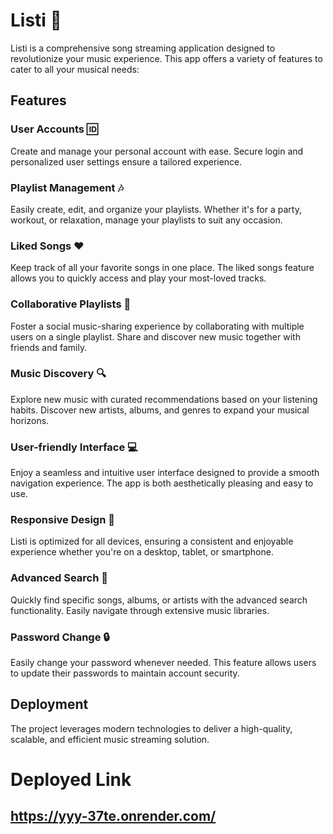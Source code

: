 # Listi 🎵

Listi is a comprehensive song streaming application designed to revolutionize your music experience. This app offers a variety of features to cater to all your musical needs:

## Features

### User Accounts 🆔
Create and manage your personal account with ease. Secure login and personalized user settings ensure a tailored experience.

### Playlist Management 🎶
Easily create, edit, and organize your playlists. Whether it's for a party, workout, or relaxation, manage your playlists to suit any occasion.

### Liked Songs ❤️
Keep track of all your favorite songs in one place. The liked songs feature allows you to quickly access and play your most-loved tracks.

### Collaborative Playlists 👥
Foster a social music-sharing experience by collaborating with multiple users on a single playlist. Share and discover new music together with friends and family.

### Music Discovery 🔍
Explore new music with curated recommendations based on your listening habits. Discover new artists, albums, and genres to expand your musical horizons.

### User-friendly Interface 💻
Enjoy a seamless and intuitive user interface designed to provide a smooth navigation experience. The app is both aesthetically pleasing and easy to use.

### Responsive Design 📱
Listi is optimized for all devices, ensuring a consistent and enjoyable experience whether you're on a desktop, tablet, or smartphone.

### Advanced Search 🔎
Quickly find specific songs, albums, or artists with the advanced search functionality. Easily navigate through extensive music libraries.

### Password Change 🔒
Easily change your password whenever needed. This feature allows users to update their passwords to maintain account security.

## Deployment
The project leverages modern technologies to deliver a high-quality, scalable, and efficient music streaming solution.

# Deployed Link
## https://yyy-37te.onrender.com/
